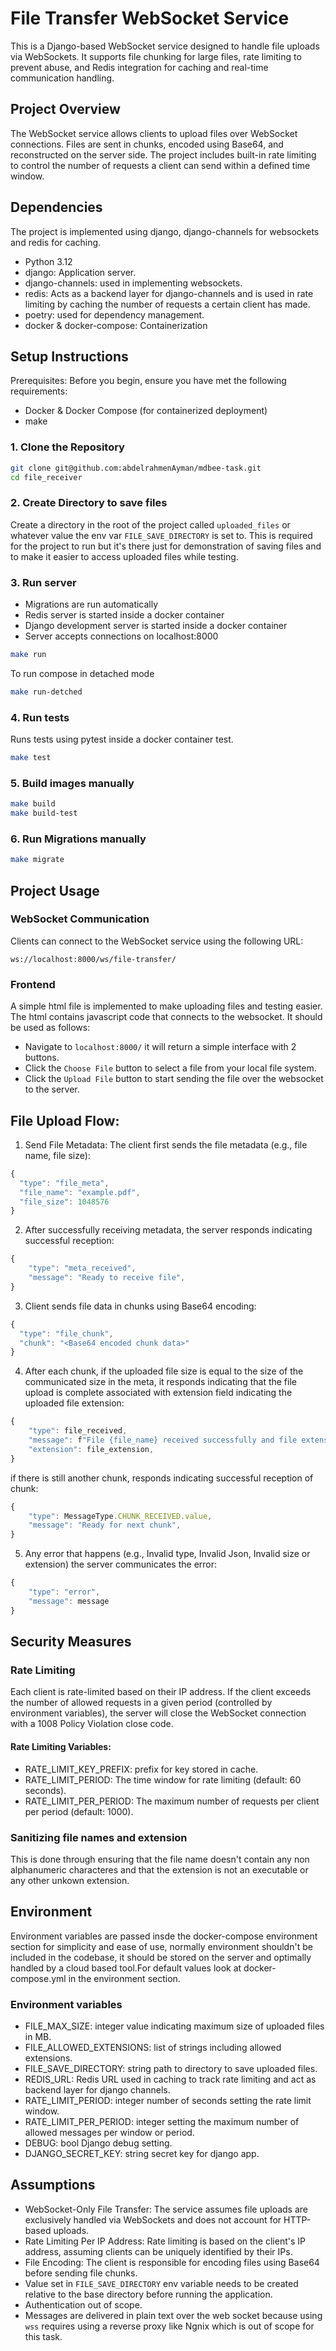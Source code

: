 # File Transfer WebSocket Service

This is a Django-based WebSocket service designed to handle file uploads via WebSockets. It supports file chunking for large files, rate limiting to prevent abuse, and Redis integration for caching and real-time communication handling.
## Project Overview
The WebSocket service allows clients to upload files over WebSocket connections. Files are sent in chunks, encoded using Base64, and reconstructed on the server side. The project includes built-in rate limiting to control the number of requests a client can send within a defined time window.
## Dependencies
The project is implemented using django, django-channels for websockets and redis for caching.
- Python 3.12
- django: Application server.
- django-channels: used in implementing websockets.
- redis: Acts as a backend layer for django-channels and is used in rate limiting by caching the number of requests a certain client has made.
- poetry: used for dependency management.
- docker & docker-compose: Containerization
## Setup Instructions
Prerequisites:
Before you begin, ensure you have met the following requirements:
  - Docker & Docker Compose (for containerized deployment)
  - make
### 1. Clone the Repository
```bash
git clone git@github.com:abdelrahmenAyman/mdbee-task.git
cd file_receiver
```
### 2. Create Directory to save files
Create a directory in the root of the project called `uploaded_files` or whatever value the env var `FILE_SAVE_DIRECTORY` is set to. This is required for the project to run but it's there just for demonstration of saving files and to make it easier to access uploaded files while testing.
### 3. Run server
- Migrations are run automatically
- Redis server is started inside a docker container
- Django development server is started inside a docker container
- Server accepts connections on localhost:8000
```bash
make run
```
To run compose in detached mode
```bash
make run-detched
```
### 4. Run tests
Runs tests using pytest inside a docker container test.
```bash
make test
```
### 5. Build images manually
```bash
make build
make build-test
```
### 6. Run Migrations manually
```bash
make migrate
```
## Project Usage
### WebSocket Communication
Clients can connect to the WebSocket service using the following URL:

```
ws://localhost:8000/ws/file-transfer/
```
### Frontend
A simple html file is implemented to make uploading files and testing easier. The html contains javascript
code that connects to the websocket. It should be used as follows:

- Navigate to `localhost:8000/` it will return a simple interface with 2 buttons.
- Click the `Choose File` button to select a file from your local file system.
- Click the `Upload File` button to start sending the file over the websocket to the server.
## File Upload Flow:
1. Send File Metadata: The client first sends the file metadata (e.g., file name, file size):
```js
{
  "type": "file_meta",
  "file_name": "example.pdf",
  "file_size": 1048576
}
```
2. After successfully receiving metadata, the server responds indicating successful reception:
```js
{
    "type": "meta_received",
    "message": "Ready to receive file",
}
```
3. Client sends file data in chunks using Base64 encoding:
```js
{
  "type": "file_chunk",
  "chunk": "<Base64 encoded chunk data>"
}
```
4. After each chunk, if the uploaded file size is equal to the size of the communicated size in the meta,
   it responds indicating that the file upload is complete associated with extension field indicating the uploaded file extension:
```js
{
    "type": file_received,
    "message": f"File {file_name} received successfully and file extension is `{file_extension}`",
    "extension": file_extension,
}
```
if there is still another chunk, responds indicating successful reception of chunk:
```js
{
    "type": MessageType.CHUNK_RECEIVED.value,
    "message": "Ready for next chunk",
}
```
5. Any error that happens (e.g., Invalid type, Invalid Json, Invalid size or extension) the server communicates the error:
```js
{
    "type": "error",
    "message": message
}
```
## Security Measures
### Rate Limiting
Each client is rate-limited based on their IP address. If the client exceeds the number of allowed requests in a given period (controlled by environment variables), the server will close the WebSocket connection with a 1008 Policy Violation close code.
#### Rate Limiting Variables:
- RATE_LIMIT_KEY_PREFIX: prefix for key stored in cache.
- RATE_LIMIT_PERIOD: The time window for rate limiting (default: 60 seconds).
- RATE_LIMIT_PER_PERIOD: The maximum number of requests per client per period (default: 1000).
### Sanitizing file names and extension
This is done through ensuring that the file name doesn't contain any non alphanumeric characteres and that the extension is not an executable or any other unkown extension.
## Environment
Environment variables are passed insde the docker-compose environment section for simplicity and ease of use, normally environment shouldn't be included in the codebase, it should be stored on the server and optimally handled by a cloud based tool.For default values look at docker-compose.yml in the environment section.
### Environment variables
- FILE_MAX_SIZE: integer value indicating maximum size of uploaded files in MB.
- FILE_ALLOWED_EXTENSIONS: list of strings including allowed extensions.
- FILE_SAVE_DIRECTORY: string path to directory to save uploaded files.
- REDIS_URL: Redis URL used in caching to track rate limiting and act as backend layer for django channels.
- RATE_LIMIT_PERIOD: integer number of seconds setting the rate limit window.
- RATE_LIMIT_PER_PERIOD: integer setting the maximum number of allowed messages per window or period.
- DEBUG: bool Django debug setting.
- DJANGO_SECRET_KEY: string secret key for django app.
## Assumptions
- WebSocket-Only File Transfer: The service assumes file uploads are exclusively handled via WebSockets and does not account for HTTP-based uploads.
- Rate Limiting Per IP Address: Rate limiting is based on the client's IP address, assuming clients can be uniquely identified by their IPs.
- File Encoding: The client is responsible for encoding files using Base64 before sending file chunks.
- Value set in `FILE_SAVE_DIRECTORY` env variable needs to be created relative to the base directory before running the application.
- Authentication out of scope.
- Messages are delivered in plain text over the web socket because using `wss` requires using a reverse proxy like Ngnix which is out of scope for this task.
